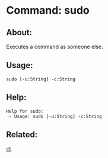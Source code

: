 Command: sudo
====================

About:
--------------------
Executes a command as someone else.

Usage:
--------------------
```
sudo [-u:String] -c:String 
```

Help:
--------------------
```
Help for sudo:
 - Usage: sudo [-u:String] -c:String 

```

Related:
--------------------
[ct](index.md)
